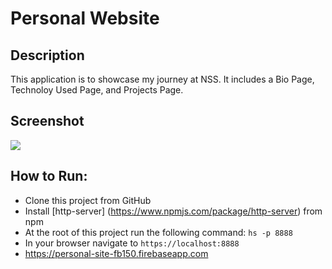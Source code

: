 # Personal Website

## Description
 This application is to showcase my journey at NSS. It includes a Bio Page, Technoloy Used Page, and Projects Page.
 
## Screenshot
![](https://raw.githubusercontent.com/rarceneaux/personal-bio-site-e10/master/screenshots/projects.png)
 
 
## How to Run:
  * Clone this project from GitHub
  * Install [http-server] (https://www.npmjs.com/package/http-server) from npm
  * At the root of this project run the following command: `hs -p 8888`
  * In your browser navigate to `https://localhost:8888`
  * https://personal-site-fb150.firebaseapp.com

